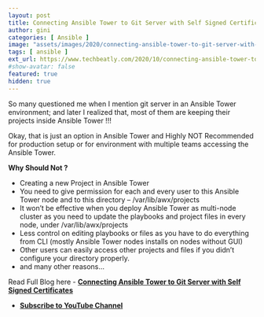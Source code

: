 ```yaml
---
layout: post
title: Connecting Ansible Tower to Git Server with Self Signed Certificates
author: gini
categories: [ Ansible ]
image: "assets/images/2020/connecting-ansible-tower-to-git-server-with-self-signed-certificates-1024x683.png"
tags: [ ansible ]
ext_url: https://www.techbeatly.com/2020/10/connecting-ansible-tower-to-git-server-with-self-signed-certificates.html
#show-avatar: false
featured: true
hidden: true
---
```


So many questioned me when I mention git server in an Ansible Tower environment; and later I realized that, most of them are keeping their projects inside Ansible Tower !!!

Okay, that is just an option in Ansible Tower and Highly NOT Recommended for production setup or for environment with multiple teams accessing the Ansible Tower.

**Why Should Not ?**

- Creating a new Project in Ansible Tower
- You need to give permission for each and every user to this Ansible Tower node and to this directory – /var/lib/awx/projects
- It won’t be effective when you deploy Ansible Tower as multi-node cluster as you need to update the playbooks and project files in every node, under /var/lib/awx/projects
- Less control on editing playbooks or files as you have to do everything from CLI (mostly Ansible Tower nodes installs on nodes without GUI)
- Other users can easily access other projects and files if you didn’t configure your directory properly.
- and many other reasons…

Read Full Blog here -  **[Connecting Ansible Tower to Git Server with Self Signed Certificates](https://www.techbeatly.com/2020/10/connecting-ansible-tower-to-git-server-with-self-signed-certificates.html)**

- **[Subscribe to YouTube Channel](https://www.youtube.com/techbeatly?sub_confirmation=1)**
